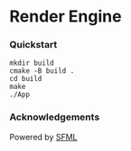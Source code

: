 # Render Engine
### Quickstart
```(bash)
mkdir build
cmake -B build .
cd build
make
./App 
```

### Acknowledgements
Powered by [SFML](https://github.com/SFML/SFML)